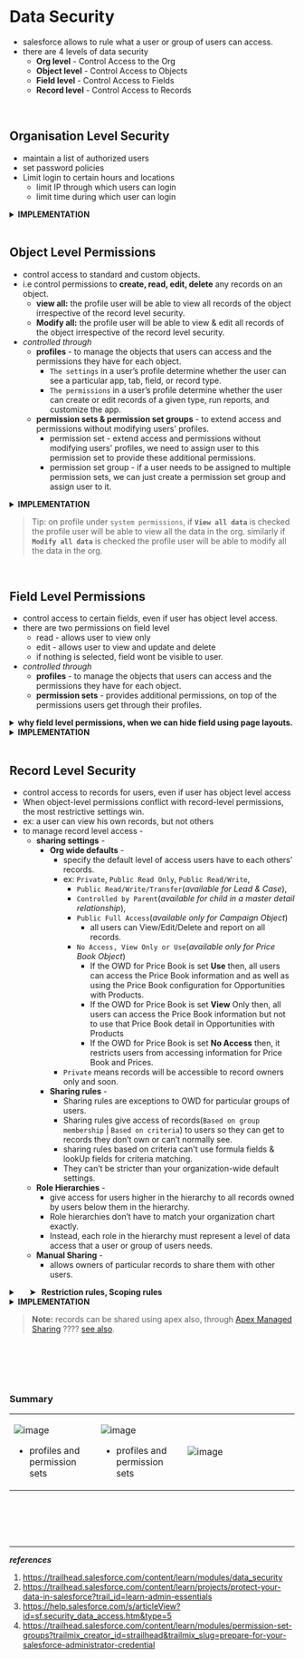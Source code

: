 # Data Security 
  - salesforce allows to rule what a user or group of users can access.
  - there are 4 levels of data security
    - **Org level** - Control Access to the Org
    - **Object level** - Control Access to Objects
    - **Field level** - Control Access to Fields
    - **Record level** - Control Access to Records
<br/>


## Organisation Level Security
  - maintain a list of authorized users
  - set password policies
  - Limit login to certain hours and locations
    - limit IP through which users can login
    - limit time during which user can login

<details>
<summary>  <b> IMPLEMENTATION </b>  </summary>
<p>  

---
  
<table>
<tr>
<td>  

![image](https://user-images.githubusercontent.com/63545175/190951004-9d7fb6dc-d5f3-4d6d-bc8b-29f9ee413b8d.png)
</td>
<td>  


  - Manage Users
  - create Users
  - Deactivate User
</td>
</tr>
<tr>
<td>  

![image](https://user-images.githubusercontent.com/63545175/190951169-2e688cb8-569a-4b64-a908-fc2cd06cbadc.png)
</td>
<td>  

  - set Password Policies
</td>
</tr>
<tr>
<td>  

![image](https://user-images.githubusercontent.com/63545175/190951591-a9483c83-8180-4c31-beb4-799bed8b0a7e.png)
</td>
<td>  

  - Specify trusted IP ranges
</td>
</tr>
<tr>
<td>  

![image](https://user-images.githubusercontent.com/63545175/190951967-be0d56ed-3732-476d-9fdc-4bf473705551.png)
</td>
<td>  

  - Restrict Login Access by IP Address Using Profiles
</td>
</tr>
<tr>
<td>  

![image](https://user-images.githubusercontent.com/63545175/190952172-642dd8d6-5971-41fc-a635-b462e25ea151.png)
</td>
<td>  

  - Restrict Login Access by Time
</td>
</tr>
</table> 
  

<br/>
  
## use cases

<details>
<summary>  <b> allowing connected apps </b>  </summary>
<p>  


<table>
<tr>
<td>  

![image](https://user-images.githubusercontent.com/63545175/191441198-bc20594a-c5f5-4697-a04a-1f9870ac6f46.png)  
  
![image](https://user-images.githubusercontent.com/63545175/191440992-795b7aee-0366-4dd2-b496-02539e5acae8.png)  
  
![image](https://user-images.githubusercontent.com/63545175/191440866-d461514c-7715-47cb-8eb7-e9a33f95ef22.png)

</td>
<td>  
  
  - allowing IOS/Android apps, access to salesforce
  - making Admin to allow access to connected apps.
</td>
</tr>
</table> 
  
</p>  
</details>

<br/>

<details>
<summary>  <b> Set Login Access Policies <em>("to allow admin to login as any user")</em> </b>  </summary>
<p>  

- From Setup, enter Login Access Policies in the Quick Find box, and select Login Access Policies.
- Select the Enabled checkbox next to Administrators Can Log in as Any User.
- Click Save.

</p>  
</details>

<br/>

### **db freeze & deactivate**
``"Freezing"`` only stops the user from being able to login. When you ``"deactivate,"`` it frees up that salesforce license to be given to another user.

<br/>

---
  
</p>  
</details>



<br/>


## Object Level Permissions
  - control access to standard and custom objects.
  - i.e control permissions to **create, read, edit, delete** any records on an object.
    - **view all:** the profile user will be able to view all records of the object irrespective of the record level security.
    - **Modify all:** the profile user will be able to view & edit all records of the object irrespective of the record level security.
  - _controlled through_ 
    - **profiles** - to manage the objects that users can access and the permissions they have for each object.
      - ``The settings`` in a user’s profile determine whether the user can see a particular app, tab, field, or record type.
      - ``The permissions`` in a user’s profile determine whether the user can create or edit records of a given type, run reports, and customize the app.
    - **permission sets & permission set groups** - to extend access and permissions without modifying users' profiles.
      - permission set - extend access and permissions without modifying users' profiles, we need to assign user to this permission set to provide these additional permissions.
      - permission set group - if a user needs to be assigned to multiple permission sets, we can just create a permission set group and assign user to it.  


<details>
<summary>  <b> IMPLEMENTATION </b>  </summary>
<p>  

---

### Create , Assign a Profile
_After you've created a profile, customize it to match the needs of a specific set of users, and then assign the profile to those users._
  - Make sure the Enhanced Profile User Interface is enabled in User Management Settings.
  - From Setup, in the Quick Find box, enter **Profiles**, and then select **Profiles**.
  - Click the name of the profile that you want to customize.
  - Edit the profile, setting the most restrictive settings and permissions you can for this user type. (Don’t worry about blocking the user from doing things they need to do. We'll open up more possibilities for them later, when we give them permission sets.)
  - From Setup, in the Quick Find box, enter **Users**, and then select **Users**.
  - Click **Edit** next to the user that you want to assign the profile to.
  - In the **Profile** dropdown, select the profile that you just set up. Then, click **Save**.
  
<br/>
  
### Create , Assign a Permission Set

![image](https://user-images.githubusercontent.com/63545175/190956581-8a174551-af20-4dd6-9606-162ee1e3553d.png)
  
  - Click **Clone** next to the set you want to copy. 
    - A cloned **permission set** has the same user license as the original. 
  
  - To create a set with a different license, click **New**.
    - Locate the New **Permission Set** button.

  - _If this is a new permission set, select a user license option._
    - If you plan to assign this permission set to multiple users with different licenses, select --None--.
    - If only users with one type of license will use this permission set, select that user license.

![image](https://user-images.githubusercontent.com/63545175/193504473-159880bb-90e7-4e0e-bd8d-06481f57f976.png)
  
  - _to manage assignments_
    - Click **Save** to go back to the permission set overview page.
    - In the **permission set** toolbar, click Manage **Assignments**, then click **Add Assignments**.  
    - Select the users to assign to this permission set and click **Assign**. 
    - Review the messages on the Assignment Summary page. 
    - If any users weren’t assigned, the Message column tells you why.
    - Click **Done** to return to a list of the users assigned to the permission set.
  
<br/>

  
  
### permission set vs permission set group

<table>
<tr>  
<td>
  
![image](https://user-images.githubusercontent.com/63545175/193506836-ef70b079-dc20-43ac-b091-c0a24d7a6a76.png)  
  
</td>
<td>

![image](https://user-images.githubusercontent.com/63545175/193506797-b9a9c8aa-78cf-46f2-83f6-d1e5711a168c.png)  
  
</td>  
</tr>
</table>
  
  


---  
  
</p>  
</details>


> Tip: on profile under ``system permissions``, if **``View all data``** is checked the profile user will be able to view all the data in the org. similarly if **``Modify all data``** is checked the profile user will be able to modify all the data in the org. 

<br/>


## Field Level Permissions
  - control access to certain fields, even if user has object level access.
  - there are two permissions on field level
    - read - allows user to view only
    - edit - allows user to view and update and delete
    - if nothing is selected, field wont be visible to user.
  - _controlled through_ 
    - **profiles** - to manage the objects that users can access and the permissions they have for each object. 
    - **permission sets** - provides additional permissions, on top of the permissions users get through their profiles.

<details>
<summary> <b>why field level permissions, when we can hide field using page layouts.</b> </summary>  
<p>

***Answer:*** field level permissions cotrols the visiblity of fields in any part of the app including related list, list views, reports & search results which can'not be secured through page layouts.  
</p>
</details>

<details>
<summary> <b> IMPLEMENTATION </b> </summary>  
<p>

---
  
### Restrict Field Access with a Profile
  - From Setup, in the Quick Find box, enter Profiles, and then **select Profiles.**
  - Select the profile you want to change.
  - Click **Object** Settings and select the object for which you want to update the field settings.
  - Click **Edit.**
  - Under **Field Permissions**, for each field, specify the kind of access you want for users with this profile, and save your settings.  
  
<br/>
  
### Add Field Access with a Permission Set
  - From Setup, in the Quick Find box, enter **Permission Sets**, and then select **Permission Sets**.
  - Select a permission set and click **Object Settings**.
  - Click the object you're working with, then click **Edit**. In this example, we're modifying the Candidate object.
  - Under **Field Permissions**, specify the kinds of access your interviewers need, then save this permission set.

![image](https://user-images.githubusercontent.com/63545175/190957328-45611ed7-aece-4239-aa6f-c341a162c3d4.png)
  
  - Click **Manage Assignments** and select the users who you expect to need the permissions you’ve just specified. Click **Add Assignments** and **Done**, and you're done!
  

</p>
</details>

<br/>


## Record Level Security
  - control access to records for users, even if user has object level access
  - When object-level permissions conflict with record-level permissions, the most restrictive settings win.
  - ex: a user can view his own records, but not others
  - to manage record level access -
    - **sharing settings** -
      - **Org wide defaults** - 
        - specify the default level of access users have to each others’ records.
        - ex: ``Private``, ``Public Read Only``, ``Public Read/Write``, 
          - ``Public Read/Write/Transfer``(_available for Lead & Case_), 
          - ``Controlled by Parent``(_available for child in a master detail relationship_),
          - ``Public Full Access``(_available only for Campaign Object_) 
            - all users can View/Edit/Delete and report on all records.
          - ``No Access, View Only or Use``(_available only for Price Book Object_)
            - If the OWD for Price Book is set **Use** then, all users can access the Price Book information and as well as using the Price Book configuration for Opportunities with Products.
            - If the OWD for Price Book is set **View** Only then, all users can access the Price Book information but not to use that Price Book detail in Opportunities with Products
            - If the OWD for Price Book is set **No Access** then, it restricts users from accessing information for Price Book and Prices.
        - ``Private`` means records will be accessible to record owners only and soon.
      - **Sharing rules** - 
        - Sharing rules are exceptions to OWD for particular groups of users.
        - Sharing rules give access of records(``Based on group membership`` | ``Based on criteria``) to users so they can get to records they don’t own or can’t normally see.
        - sharing rules based on criteria can't use formula fields & lookUp fields for criteria matching.
        - They can’t be stricter than your organization-wide default settings.
    - **Role Hierarchies** - 
      - give access for users higher in the hierarchy to all records owned by users below them in the hierarchy.
      - Role hierarchies don’t have to match your organization chart exactly. 
      - Instead, each role in the hierarchy must represent a level of data access that a user or group of users needs.
    - **Manual Sharing** - 
      - allows owners of particular records to share them with other users.


<details>
<summary>  <b> &nbsp; &nbsp; &nbsp; ➤ &nbsp; Restriction rules, Scoping rules </b>  </summary>  
<p>  

---

***Restriction rules:** Use restriction rules when you want certain users to only see a specific set of records.*
  
_"When a restriction rule is applied to a user, the data that they had read access to via your sharing settings is further scoped to only records matching the record criteria that you set. This behavior is similar to how you can filter results in a list view or report, except that it’s permanent."_
  
![image](https://user-images.githubusercontent.com/63545175/193261080-8cddab61-24bb-4d22-b5c3-043d1af659ad.png)


***Scoping rules:** Use scoping rules to control the records that your users see based on criteria you select. Users can still access the records allowed by your sharing settings.*

- Scoping rules are available on  Lead, Account, Contact, Opportunity, Case, Event, and Task objects. 

_"With scoping rules you can set criteria to help your users see only records that are relevant to them. Scoping rules don’t restrict the record access that your users already have. They scope the records that your users see. Your users can still open and report on all records that they have access to per your sharing settings."_  
  
![image](https://user-images.githubusercontent.com/63545175/193261894-84fe2ad9-2b3e-4de8-9517-17d5e185abdd.png)  
  
---  
  
</p>  
</details>  


<details>
<summary> <b>IMPLEMENTATION</b> </summary>  
<p>

---  
  
### OWD 
  
<table>  
<tr>
<td>

<image src="https://user-images.githubusercontent.com/63545175/190958557-3c956f50-c0b0-4708-b1d3-be5c631bdf6d.png" width="480px">
</td>
<td>
  
  - ***Private*** 
    - Only the record owner, and users above that role in the hierarchy, can view, edit, and report on those records.
  - ***Public Read Only***
    - All users can view and report on records, but only the owner, and users above that role in the hierarchy, can edit them.
  - ***Public Read/Write***
    - All users can view, edit, and report on all records.
  - ***Controlled by Parent*** 
    - A user can view, edit, or delete a record if she can perform that same action on the object it belongs to.

</td>
</tr>  
</table>
  
### Set Your Org-Wide Sharing Defaults
  
<table>  
<tr>
<td>

<image src="https://user-images.githubusercontent.com/63545175/190959075-ea204842-fa6e-4cb5-b7e7-cbe5cca3cd13.png" width="780px">
</td>
<td>
  
_Use org-wide defaults to specify the baseline level of access that the most restricted user should have._
  - From Setup, in the Quick Find box, enter Sharing Settings, and then select Sharing Settings.
  - Click Edit in the Organization-Wide Defaults area. 
  - For each object, select the default internal access and default external access.
  - To disable automatic access using your hierarchies, deselect Grant Access Using Hierarchies for any custom object that doesn't have a default access of Controlled by Parent.

</td>
</tr>  
</table>
  
### Sharing rules
***inside sharing settings, under owd you'll find sharing rules for each object.***
  
<br/>
  
### setting up roles
***role hierarchies don't have to match your org chart. Each role in the hierarchy just represents a level of data access that a user or group of users needs.***

<table>  
<tr>
<td width="480px">

<image src="https://user-images.githubusercontent.com/63545175/190960002-5a5911fd-938d-4f08-894e-2ccae6d31063.png" width="780px">
</td>
<td>
  
> - Use the **Grant Access Using Hierarchies** checkbox to disable access to records to users above the record owner in the hierarchy for custom objects. 
> - If you deselect this checkbox for a custom object, only the record owner and users granted access by the org-wide defaults receive access to the records.

> - Even if **Grant Access Using Hierarchies** is deselected, some users—such as those with the “View All” and “Modify All” object permissions and the “View All Data” and “Modify All Data” system permissions—can still access records they don’t own.

</td>
</tr>  
</table>  
  
<details>
<summary> <b> What is Grant Access Using Hierarchies? </b> </summary>
<p>
  
Say there are three roles:
  
```
    Role A
        Role B
            Role C
```
  
- ``Role A`` is higher in hierarchy, ``Role B`` is in middle and ``Role C`` is lower in hierarchy

- If the ``Role A`` user through Manual Sharing or Sharing Rules, shares the record to ``Role C`` user who is in lower hierarchy, then the ``Role B`` user who is above in hierarchy to ``Role C`` user can see the records, if we enable Grant Access Using Hierarchies at OWD in sharing settings else if Grant Access using Hierarchies is disabled ``Role B`` user cannot see the record.
  
- By default grant access using hierarchy is enabled, it allows roles higher in hierarchy to access records accessible to roles lower in hierarchy.

---
  
</p>
</details>  
  
<br/>
  
### Manual sharing
***when a user himself shares his records with someone else it comes under manual sharing.***  

  
---
  
</p>
</details>

> **Note:** records can be shared using apex also, through [Apex Managed Sharing](https://developer.salesforce.com/docs/atlas.en-us.apexcode.meta/apexcode/apex_bulk_sharing.htm) ???? [see also](https://developer.salesforce.com/docs/atlas.en-us.apexcode.meta/apexcode/apex_bulk_sharing_creating_with_apex.htm).

<br/>


<br/>


<br/>


<br/>


### Summary

<table>
<tr>
<td width="170px">  

![image](https://user-images.githubusercontent.com/63545175/190900334-ca4b66e6-d517-4359-ae85-67360af154ae.png)

- profiles and permission sets  
</td>  
<td width="170px">

![image](https://user-images.githubusercontent.com/63545175/190900364-8eccabfe-4116-4fa4-acbc-6e7b477a01b6.png)

- profiles and permission sets 
  
</td>
<td width="340px">  

![image](https://user-images.githubusercontent.com/63545175/190900387-e7558e74-724d-4eb4-9953-9c1271102f1c.png)

</td>  
</tr>  
</table> 







<br/>


<br/>


<br/>


<br/>



---
***references***

1. https://trailhead.salesforce.com/content/learn/modules/data_security
2. https://trailhead.salesforce.com/content/learn/projects/protect-your-data-in-salesforce?trail_id=learn-admin-essentials
3. https://help.salesforce.com/s/articleView?id=sf.security_data_access.htm&type=5
4. https://trailhead.salesforce.com/content/learn/modules/permission-set-groups?trailmix_creator_id=strailhead&trailmix_slug=prepare-for-your-salesforce-administrator-credential







